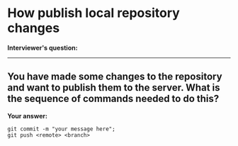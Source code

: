 # How publish local repository changes

**Interviewer's question:**

---
You have made some changes to the repository and want to publish them to the server.
What is the sequence of commands needed to do this?
---

**Your answer:**
```
git commit -m "your message here";
git push <remote> <branch>
```